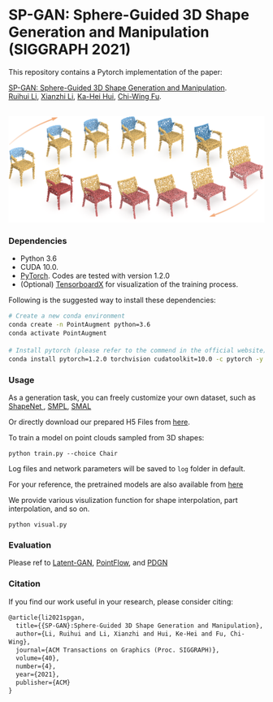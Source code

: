 # SP-GAN: Sphere-Guided 3D Shape Generation and Manipulation (SIGGRAPH 2021)

This repository contains a Pytorch implementation of the paper:

[SP-GAN: Sphere-Guided 3D Shape Generation and Manipulation](https://liruihui.github.io/publication/SP-GAN/). 
<br>
[Ruihui Li](https://liruihui.github.io/), 
[Xianzhi Li](https://nini-lxz.github.io/),
[Ka-Hei Hui](https://appsrv.cse.cuhk.edu.hk/~khhui),
[Chi-Wing Fu](http://www.cse.cuhk.edu.hk/~cwfu/).
<br>
<br>

![teaser](figures/teaser.png)

### Dependencies
* Python 3.6
* CUDA 10.0.
* [PyTorch](http://pytorch.org/). Codes are tested with version 1.2.0
* (Optional) [TensorboardX](https://www.tensorflow.org/) for visualization of the training process. 

Following is the suggested way to install these dependencies: 
```bash
# Create a new conda environment
conda create -n PointAugment python=3.6
conda activate PointAugment

# Install pytorch (please refer to the commend in the official website)
conda install pytorch=1.2.0 torchvision cudatoolkit=10.0 -c pytorch -y
```

### Usage
As a generation task, you can freely customize your own dataset, such as <a href="https://shapenet.org/" target="_blank"> ShapeNet </a>, <a href="https://smpl.is.tue.mpg.de/" target="_blank"> SMPL</a>, <a href="https://smal.is.tue.mpg.de/" target="_blank"> SMAL</a> 

Or directly download our prepared H5 Files from <a href="https://drive.google.com/file/d/1nf4evH838Qt2n8ypKVMtPHGJ7CD6b2-W/view?usp=sharing" target="_blank">here</a>. 

To train a model on point clouds sampled from 3D shapes:

    python train.py --choice Chair

Log files and network parameters will be saved to `log` folder in default. 

For your reference, the pretrained models are also available from <a href="https://drive.google.com/file/d/1AvnHDdR_N63ZGuakhaGkyk0EJPFzsvHR/view?usp=sharing" target="_blank">here</a>

We provide various visulization function for shape interpolation, part interpolation, and so on. 

    python visual.py

### Evaluation
Please ref to
<a href="https://github.com/optas/latent_3d_points" target="_blank">Latent-GAN</a>, <a href="https://github.com/stevenygd/PointFlow" target="_blank">PointFlow</a>, and <a href="https://github.com/fpthink/PDGN" target="_blank">PDGN</a>


### Citation
If you find our work useful in your research, please consider citing:
```
@article{li2021spgan,
  title={{SP-GAN}:Sphere-Guided 3D Shape Generation and Manipulation},
  author={Li, Ruihui and Li, Xianzhi and Hui, Ke-Hei and Fu, Chi-Wing},
  journal={ACM Transactions on Graphics (Proc. SIGGRAPH)},
  volume={40},
  number={4},
  year={2021},
  publisher={ACM}
}
```



